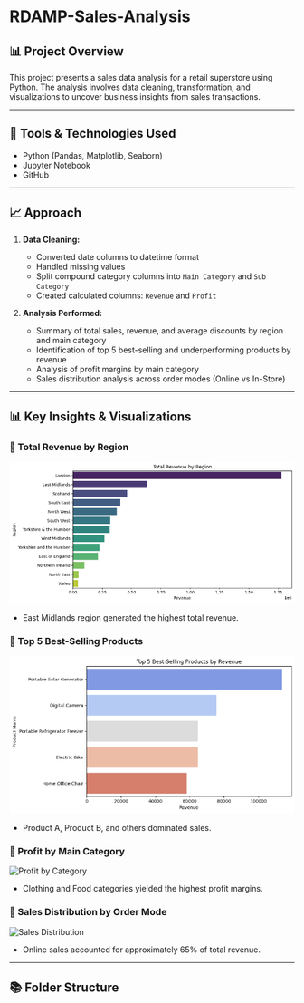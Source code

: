 # RDAMP-Sales-Analysis


## 📊 Project Overview
This project presents a sales data analysis for a retail superstore using Python. The analysis involves data cleaning, transformation, and visualizations to uncover business insights from sales transactions.

---

## 📌 Tools & Technologies Used
- Python (Pandas, Matplotlib, Seaborn)
- Jupyter Notebook
- GitHub

---

## 📈 Approach

1. **Data Cleaning:**
   - Converted date columns to datetime format
   - Handled missing values
   - Split compound category columns into `Main Category` and `Sub Category`
   - Created calculated columns: `Revenue` and `Profit`

2. **Analysis Performed:**
   - Summary of total sales, revenue, and average discounts by region and main category
   - Identification of top 5 best-selling and underperforming products by revenue
   - Analysis of profit margins by main category
   - Sales distribution analysis across order modes (Online vs In-Store)

---

## 📊 Key Insights & Visualizations

### 📍 Total Revenue by Region
![Revenue by Region](https://github.com/MonicaAniedobe/RDAMP-Sales-Analysis/blob/main/Total%20Revenue%20by%20Region.png)

- East Midlands region generated the highest total revenue.

### 📍 Top 5 Best-Selling Products
![Top 5 Products](https://github.com/MonicaAniedobe/RDAMP-Sales-Analysis/blob/main/Top%205%20Best-Selling%20Products%20by%20Revenue.png)

- Product A, Product B, and others dominated sales.

### 📍 Profit by Main Category
![Profit by Category](visuals/profit_by_category.png)

- Clothing and Food categories yielded the highest profit margins.

### 📍 Sales Distribution by Order Mode
![Sales Distribution](visuals/sales_distribution_pie.png)

- Online sales accounted for approximately 65% of total revenue.

---

## 📚 Folder Structure

